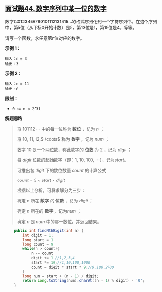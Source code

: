 ## [面试题44. 数字序列中某一位的数字](https://leetcode-cn.com/problems/shu-zi-xu-lie-zhong-mou-yi-wei-de-shu-zi-lcof/)

数字以0123456789101112131415…的格式序列化到一个字符序列中。在这个序列中，第5位（从下标0开始计数）是5，第13位是1，第19位是4，等等。

请写一个函数，求任意第n位对应的数字。

**示例 1：**

```
输入：n = 3
输出：3
```

**示例 2：**

```
输入：n = 11
输出：0
```

**限制：**

- `0 <= n < 2^31`

**解题思路**

> 将 101112 $\cdots$ 中的每一位称为 **数位** ，记为 *n* ；
>
> 将 10, 11, 12,$ \cdots$ 称为 **数字** ，记为 *num* ；
>
> 数字 10 是一个两位数，称此数字的 **位数** 为 2 ，记为 *digit* ；
>
> 每 *digit* 位数的起始数字（即：1, 10, 100, $\cdots$），记为*start*。
>
> 可推出各 *digit* 下的数位数量 *count* 的计算公式：
>
> *count = 9 × start × digit*
>
> 根据以上分析，可将求解分为三步：
>
> 确定 *n* 所在 **数字** 的 **位数** ，记为 *digit* ；
>
> 确定 *n* 所在的 **数字** ，记为*num* ；
>
> 确定 *n* 是 *num* 中的哪一数位，并返回结果。

```java
    public int findNthDigit(int n) {
        int digit = 1;
        long start = 1;
        long count = 9;
        while(n > count){
            n -= count;
            digit += 1;//1,2,3,4
            start *= 10;//1,10,100,1000
            count = digit * start * 9;//9,180,2700
        }
        long num = start + (n - 1) / digit;
        return Long.toString(num).charAt((n - 1) % digit) - '0';
    }
```

